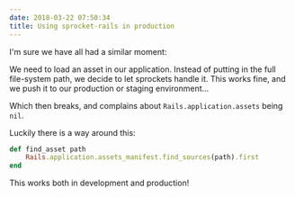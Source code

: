 ```yaml
---
date: 2018-03-22 07:50:34
title: Using sprocket-rails in production
---
```


I'm sure we have all had a similar moment:

We need to load an asset in our application. Instead of putting in the full
file-system path, we decide to let sprockets handle it. This works fine, and we
push it to our production or staging environment...

Which then breaks, and complains about `Rails.application.assets` being `nil`.

Luckily there is a way around this:

```ruby
def find_asset path
    Rails.application.assets_manifest.find_sources(path).first
end
```

This works both in development and production!
